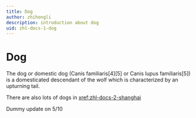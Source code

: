 ```yaml
---
title: Dog
author: zhihongli
description: introduction about dog
uid: zhl-docs-1-dog
---
```

# Dog

The dog or domestic dog (Canis familiaris[4][5] or Canis lupus familiaris[5]) is a domesticated descendant of the wolf which is characterized by an upturning tail.  

There are also lots of dogs in <xref:zhl-docs-2-shanghai> 

Dummy update on 5/10
